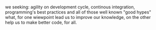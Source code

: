 

we seeking: agility on development cycle, continous integration, programming's best practices and all of those well known "good hypes" what, for one wiewpoint lead us to improve our knowledge, on the other help us to make better code, for all.
